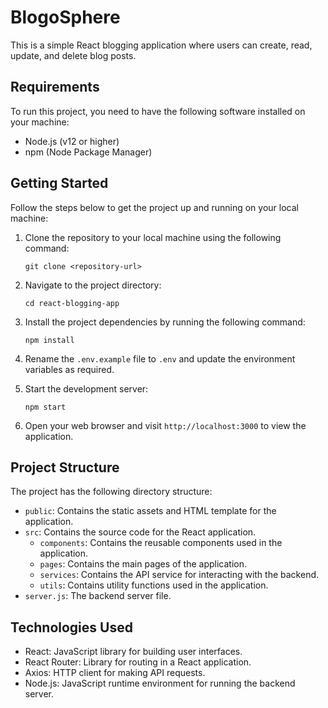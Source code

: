 # BlogoSphere

This is a simple React blogging application where users can create, read, update, and delete blog posts.

## Requirements

To run this project, you need to have the following software installed on your machine:

- Node.js (v12 or higher)
- npm (Node Package Manager)

## Getting Started

Follow the steps below to get the project up and running on your local machine:

1. Clone the repository to your local machine using the following command:
   ```
   git clone <repository-url>
   ```

2. Navigate to the project directory:
   ```
   cd react-blogging-app
   ```

3. Install the project dependencies by running the following command:
   ```
   npm install
   ```

4. Rename the `.env.example` file to `.env` and update the environment variables as required.

5. Start the development server:
   ```
   npm start
   ```

6. Open your web browser and visit `http://localhost:3000` to view the application.

## Project Structure

The project has the following directory structure:

- `public`: Contains the static assets and HTML template for the application.
- `src`: Contains the source code for the React application.
  - `components`: Contains the reusable components used in the application.
  - `pages`: Contains the main pages of the application.
  - `services`: Contains the API service for interacting with the backend.
  - `utils`: Contains utility functions used in the application.
- `server.js`: The backend server file.

## Technologies Used

- React: JavaScript library for building user interfaces.
- React Router: Library for routing in a React application.
- Axios: HTTP client for making API requests.
- Node.js: JavaScript runtime environment for running the backend server.
